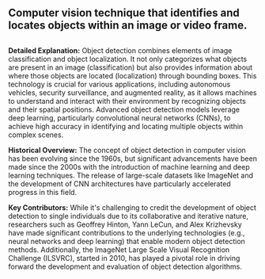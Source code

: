 ## Computer vision technique that identifies and locates objects within an image or video frame.
##

**Detailed Explanation:** Object detection combines elements of image classification and object localization. It not only categorizes what objects are present in an image (classification) but also provides information about where those objects are located (localization) through bounding boxes. This technology is crucial for various applications, including autonomous vehicles, security surveillance, and augmented reality, as it allows machines to understand and interact with their environment by recognizing objects and their spatial positions. Advanced object detection models leverage deep learning, particularly convolutional neural networks (CNNs), to achieve high accuracy in identifying and locating multiple objects within complex scenes.

**Historical Overview:** The concept of object detection in computer vision has been evolving since the 1960s, but significant advancements have been made since the 2000s with the introduction of machine learning and deep learning techniques. The release of large-scale datasets like ImageNet and the development of CNN architectures have particularly accelerated progress in this field.

**Key Contributors:** While it's challenging to credit the development of object detection to single individuals due to its collaborative and iterative nature, researchers such as Geoffrey Hinton, Yann LeCun, and Alex Krizhevsky have made significant contributions to the underlying technologies (e.g., neural networks and deep learning) that enable modern object detection methods. Additionally, the ImageNet Large Scale Visual Recognition Challenge (ILSVRC), started in 2010, has played a pivotal role in driving forward the development and evaluation of object detection algorithms.